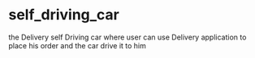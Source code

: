 # self_driving_car
the Delivery self Driving car where user can use Delivery application to place his order and the car drive it to him 
